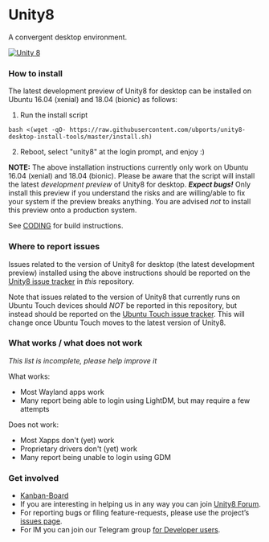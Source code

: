 # Unity8

A convergent desktop environment.


[![Unity 8](http://ubuntufun.de/wp-content/uploads/2016/05/screenshot20160518_232322980.png)](https://unity8.io)


### How to install

The latest development preview of Unity8 for desktop can be installed on Ubuntu 16.04 (xenial) and 18.04 (bionic) as follows:

1. Run the install script
```
bash <(wget -qO- https://raw.githubusercontent.com/ubports/unity8-desktop-install-tools/master/install.sh)
```
2. Reboot, select "unity8" at the login prompt, and enjoy :)


**NOTE:**  The above installation instructions currently only work on Ubuntu 16.04 (xenial) and 18.04 (bionic). Please be aware that the script will install the latest *development preview* of Unity8 for desktop.  ***Expect bugs!***  Only install this preview if you understand the risks and are willing/able to fix your system if the preview breaks anything.  You are advised *not* to install this preview onto a production system.

See [CODING](CODING) for build instructions.


### Where to report issues

Issues related to the version of Unity8 for desktop (the latest development preview) installed using the above instructions should be reported on the [Unity8 issue tracker](https://github.com/ubports/unity8/issues) in *this* repository.

Note that issues related to the version of Unity8 that currently runs on Ubuntu Touch devices should *NOT* be reported in this repository, but instead should be reported on the [Ubuntu Touch issue tracker](https://github.com/ubports/ubuntu-touch/issues). This will change once Ubuntu Touch moves to the latest version of Unity8.


### What works / what does not work

*This list is incomplete, please help improve it*

What works:
- Most Wayland apps work
- Many report being able to login using LightDM, but may require a few attempts

Does not work:
- Most Xapps don't (yet) work
- Proprietary drivers don't (yet) work
- Many report being unable to login using GDM


### Get involved

* [Kanban-Board](https://github.com/ubports/unity8/projects/1)
* If you are interesting in helping us in any way you can join [Unity8 Forum](https://forums.ubports.com/category/36/unity8).
* For reporting bugs or filing feature-requests, please use the project’s [issues page](https://github.com/ubports/unity8/issues).
* For IM you can join our Telegram group [for Developer users](https://t.me/UBports_Unity8).
